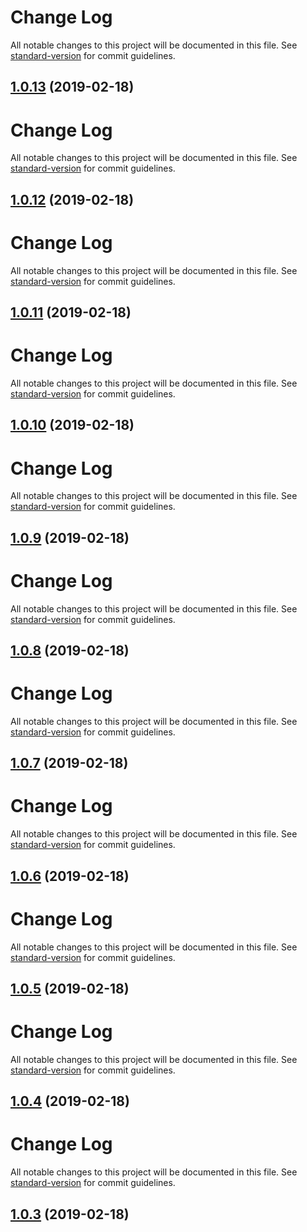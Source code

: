# Change Log

All notable changes to this project will be documented in this file. See [standard-version](https://github.com/conventional-changelog/standard-version) for commit guidelines.

## [1.0.13](https://github.com/Takkiiii/ame-basket/compare/v1.0.12...v1.0.13) (2019-02-18)



# Change Log

All notable changes to this project will be documented in this file. See [standard-version](https://github.com/conventional-changelog/standard-version) for commit guidelines.

## [1.0.12](https://github.com/Takkiiii/ame-basket/compare/v1.0.11...v1.0.12) (2019-02-18)



# Change Log

All notable changes to this project will be documented in this file. See [standard-version](https://github.com/conventional-changelog/standard-version) for commit guidelines.

## [1.0.11](https://github.com/Takkiiii/ame-basket/compare/v1.0.10...v1.0.11) (2019-02-18)



# Change Log

All notable changes to this project will be documented in this file. See [standard-version](https://github.com/conventional-changelog/standard-version) for commit guidelines.

## [1.0.10](https://github.com/Takkiiii/ame-basket/compare/v1.0.9...v1.0.10) (2019-02-18)



# Change Log

All notable changes to this project will be documented in this file. See [standard-version](https://github.com/conventional-changelog/standard-version) for commit guidelines.

## [1.0.9](https://github.com/Takkiiii/ame-basket/compare/v1.0.1...v1.0.9) (2019-02-18)



# Change Log

All notable changes to this project will be documented in this file. See [standard-version](https://github.com/conventional-changelog/standard-version) for commit guidelines.

## [1.0.8](https://github.com/Takkiiii/ame-basket/compare/v1.0.1...v1.0.8) (2019-02-18)



# Change Log

All notable changes to this project will be documented in this file. See [standard-version](https://github.com/conventional-changelog/standard-version) for commit guidelines.

## [1.0.7](https://github.com/Takkiiii/ame-basket/compare/v1.0.1...v1.0.7) (2019-02-18)



# Change Log

All notable changes to this project will be documented in this file. See [standard-version](https://github.com/conventional-changelog/standard-version) for commit guidelines.

## [1.0.6](https://github.com/Takkiiii/ame-basket/compare/v1.0.1...v1.0.6) (2019-02-18)



# Change Log

All notable changes to this project will be documented in this file. See [standard-version](https://github.com/conventional-changelog/standard-version) for commit guidelines.

## [1.0.5](https://github.com/Takkiiii/ame-basket/compare/v1.0.1...v1.0.5) (2019-02-18)



# Change Log

All notable changes to this project will be documented in this file. See [standard-version](https://github.com/conventional-changelog/standard-version) for commit guidelines.

## [1.0.4](https://github.com/Takkiiii/ame-basket/compare/v1.0.1...v1.0.4) (2019-02-18)



# Change Log

All notable changes to this project will be documented in this file. See [standard-version](https://github.com/conventional-changelog/standard-version) for commit guidelines.

## [1.0.3](https://github.com/Takkiiii/ame-basket/compare/v1.0.1...v1.0.3) (2019-02-18)
